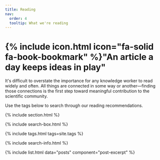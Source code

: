 ```yaml
---
title: Reading
nav:
  order: 4
  tooltip: What we're reading
---
```


# {% include icon.html icon="fa-solid fa-book-bookmark" %}"An article a day keeps ideas in play"

It's difficult to overstate the importance for any knowledge worker to read widely and often. All things are connected in some way or another—finding those connections is the first step toward meaningful contribution to the scientific community. 

Use the tags below to search through our reading recommendations. 

{% include section.html %}

{% include search-box.html %}

{% include tags.html tags=site.tags %}

{% include search-info.html %}

{% include list.html data="posts" component="post-excerpt" %}
